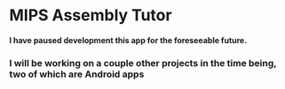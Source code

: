 # MIPS Assembly Tutor
#### I have paused development this app for the foreseeable future.
### I will be working on a couple other projects in the time being, two of which are Android apps
